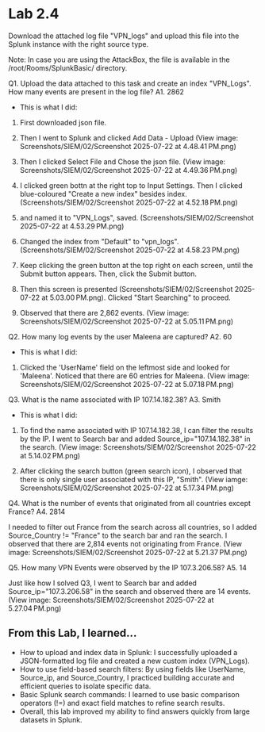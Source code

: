 # Lab 2.4 
Download the attached log file "VPN_logs" and upload this file into the Splunk instance with the right source type.

Note: In case you are using the AttackBox, the file is available in the /root/Rooms/SplunkBasic/ directory. 

Q1. Upload the data attached to this task and create an index "VPN_Logs". How many events are present in the log file?
A1. 2862

* This is what I did: 
1. First downloaded json file. 
2. Then I went to Splunk and clicked Add Data - Upload (View image: Screenshots/SIEM/02/Screenshot 2025-07-22 at 4.48.41 PM.png)
3. Then I clicked Select File and Chose the json file. (View image: Screenshots/SIEM/02/Screenshot 2025-07-22 at 4.49.36 PM.png)
4. I clicked green bottn at the right top to Input Settings. 
Then I clicked blue-coloured "Create a new index" besides index. 
(Screenshots/SIEM/02/Screenshot 2025-07-22 at 4.52.18 PM.png)

5. and named it to "VPN_Logs", saved. 
(Screenshots/SIEM/02/Screenshot 2025-07-22 at 4.53.29 PM.png)


6. Changed the index from "Default" to "vpn_logs". 
(Screenshots/SIEM/02/Screenshot 2025-07-22 at 4.58.23 PM.png)

7. Keep clicking the green button at the top right on each screen, until the Submit button appears. Then, click the Submit button.

8. Then this screen is presented (Screenshots/SIEM/02/Screenshot 2025-07-22 at 5.03.00 PM.png).
Clicked "Start Searching" to proceed. 

9. Observed that there are 2,862 events. 
(View image: Screenshots/SIEM/02/Screenshot 2025-07-22 at 5.05.11 PM.png)


Q2. How many log events by the user Maleena are captured?
A2. 60 

* This is what I did: 
1. Clicked the 'UserName' field on the leftmost side and looked for 'Maleena'. Noticed that there are 60 entries for Maleena. 
(View image: Screenshots/SIEM/02/Screenshot 2025-07-22 at 5.07.18 PM.png)


Q3. What is the name associated with IP 107.14.182.38?
A3. Smith

* This is what I did: 
1. To find the name associated with IP 107.14.182.38, I can filter the results by the IP. I went to Search bar and added 
Source_ip="107.14.182.38" in the search. 
(View image: Screenshots/SIEM/02/Screenshot 2025-07-22 at 5.14.02 PM.png)

2. After clicking the search button (green search icon), I observed that there is only single user associated with this IP, "Smith". 
(View iamge: Screenshots/SIEM/02/Screenshot 2025-07-22 at 5.17.34 PM.png)


Q4. What is the number of events that originated from all countries except France?
A4. 2814

I needed to filter out France from the search across all countries, so I added Source_Country != "France" to the search bar and ran the search. I observed that there are 2,814 events not originating from France. 
(View image: Screenshots/SIEM/02/Screenshot 2025-07-22 at 5.21.37 PM.png) 


Q5. How many VPN Events were observed by the IP 107.3.206.58? 
A5. 14

Just like how I solved Q3, I went to Search bar and added 
Source_ip="107.3.206.58" in the search and observed there are 14 events. (View image: Screenshots/SIEM/02/Screenshot 2025-07-22 at 5.27.04 PM.png)  


## From this Lab, I learned... 
- How to upload and index data in Splunk: I successfully uploaded a JSON-formatted log file and created a new custom index (VPN_Logs).  
- How to use field-based search filters: By using fields like UserName, Source_ip, and Source_Country, I practiced building accurate and efficient queries to isolate specific data.  
- Basic Splunk search commands: I learned to use basic comparison operators (!=) and exact field matches to refine search results.  
- Overall, this lab improved my ability to find answers quickly from large datasets in Splunk.